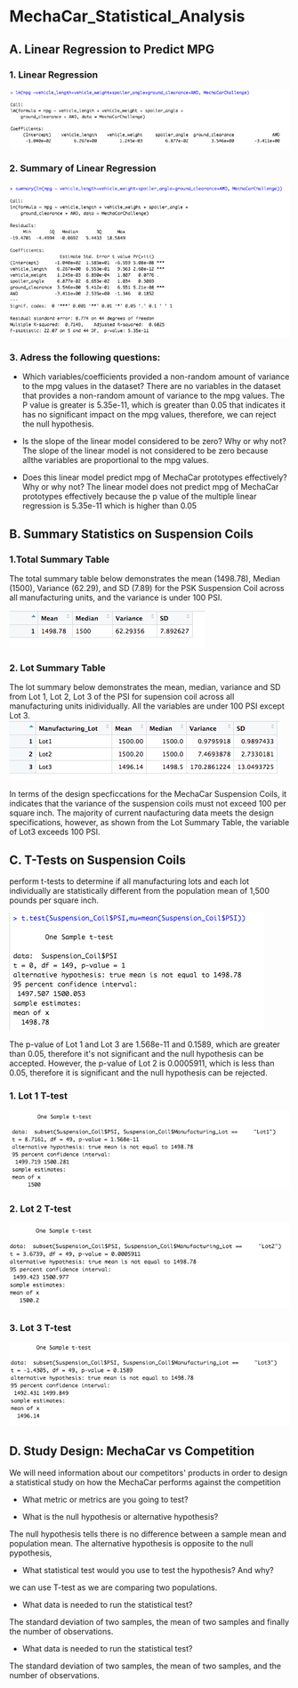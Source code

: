 # MechaCar_Statistical_Analysis

## A. Linear Regression to Predict MPG

### 1. Linear Regression

<img src=https://github.com/reinalim/MechaCar_Statistical_Analysis_/blob/main/LinearRegression.png>

### 2. Summary of Linear Regression 

<img src=https://github.com/reinalim/MechaCar_Statistical_Analysis_/blob/main/SummaryofLinearRegression.png>

### 3. Adress the following questions:
* Which variables/coefficients provided a non-random amount of variance to the mpg values in the dataset?
There are no variables in the dataset that provides a non-random amount of variance to the mpg values. The P value is greater is 5.35e-11, which is greater than 0.05 that indicates it has no significant impact on the mpg values, therefore, we can reject the null hypothesis.

* Is the slope of the linear model considered to be zero? Why or why not?
The slope of the linear model is not considered to be zero because allthe variables are proportional to the mpg values. 

* Does this linear model predict mpg of MechaCar prototypes effectively? Why or why not?
The linear model does not predict mpg of MechaCar prototypes effectively because the p value of the multiple linear regression is 5.35e-11 which is higher than 0.05

## B. Summary Statistics on Suspension Coils

### 1.Total Summary Table 
The total summary table below demonstrates the mean (1498.78), Median (1500), Variance (62.29), and SD (7.89) for the PSK Suspension Coil across all manufacturing units, and the variance is under 100 PSI.

<img src=https://github.com/reinalim/MechaCar_Statistical_Analysis_/blob/main/TotalSummaryTable.png>


### 2. Lot Summary Table
The lot summary below demonstrates the mean, median, variance and SD from Lot 1, Lot 2, Lot 3 of the PSI for supension coil across all manufacturing units inidividually. All the variables are under 100 PSI except Lot 3. 
<img src=https://github.com/reinalim/MechaCar_Statistical_Analysis_/blob/main/LotSummaryTable.png>

In terms of the design specficcations for the MechaCar Suspension Coils, it indicates that the variance of the suspension coils must not exceed 100 per square inch. The majority of current naufacturing data meets the design specifications, however, as shown from the Lot Summary Table, the variable of Lot3 exceeds 100 PSI.

## C. T-Tests on Suspension Coils
perform t-tests to determine if all manufacturing lots and each lot individually are statistically different from the population mean of 1,500 pounds per square inch.

<img src=https://github.com/reinalim/MechaCar_Statistical_Analysis_/blob/main/T-test.png>


The p-value of Lot 1 and Lot 3 are 1.568e-11 and 0.1589, which are greater than 0.05, therefore it's not significant and the null hypothesis can be accepted. However, the p-value of Lot 2 is 0.0005911, which is less than 0.05, therefore it is significant and the null hypothesis can be rejected. 

### 1. Lot 1 T-test

<img src=https://github.com/reinalim/MechaCar_Statistical_Analysis_/blob/main/T-test_Lot1.png>

### 2. Lot 2 T-test
<img src=https://github.com/reinalim/MechaCar_Statistical_Analysis_/blob/main/T_test_Lot2.png>

### 3. Lot 3 T-test
<img src=https://github.com/reinalim/MechaCar_Statistical_Analysis_/blob/main/T_test_Lot3.png>


## D. Study Design: MechaCar vs Competition
We will need information about our competitors' products in order to design a statistical study on how the MechaCar performs against the competition

- What metric or metrics are you going to test?

- What is the null hypothesis or alternative hypothesis?

The null hypothesis tells there is no difference between a sample mean and population mean. The alternative hypothesis is opposite to the null pypothesis, 

- What statistical test would you use to test the hypothesis? And why?

we can use T-test as we are comparing two populations. 

- What data is needed to run the statistical test?

The standard deviation of two samples, the mean of two samples and finally the number of observations.

- What data is needed to run the statistical test?

The standard deviation of two samples, the mean of two samples, and the number of observations. 
